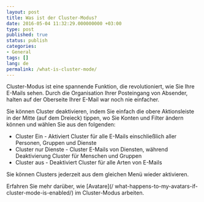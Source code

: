 ```yaml
---
layout: post
title: Was ist der Cluster-Modus?
date: 2016-05-04 11:32:29.000000000 +03:00
type: post
published: true
status: publish
categories:
- General
tags: []
lang: de
permalink: /what-is-cluster-mode/
---
```


Cluster-Modus ist eine spannende Funktion, die revolutioniert, wie Sie Ihre E-Mails sehen. Durch die Organisation Ihrer Posteingang von Absender, halten auf der Oberseite Ihrer E-Mail war noch nie einfacher.

Sie können Cluster deaktivieren, indem Sie einfach die obere Aktionsleiste in der Mitte (auf dem Dreieck) tippen, wo Sie Konten und Filter ändern können und wählen Sie aus den folgenden:

* Cluster Ein - Aktiviert Cluster für alle E-Mails einschließlich aller Personen, Gruppen und Dienste
* Cluster nur Dienste - Cluster E-Mails von Diensten, während Deaktivierung Cluster für Menschen und Gruppen
* Cluster aus - Deaktiviert Cluster für alle Arten von E-Mails

Sie können Clusters jederzeit aus dem gleichen Menü wieder aktivieren.

Erfahren Sie mehr darüber, wie [Avatare](/ what-happens-to-my-avatars-if-cluster-mode-is-enabled/) im Cluster-Modus arbeiten.
